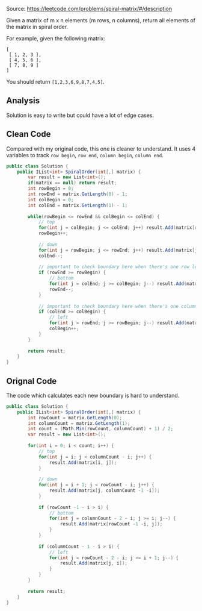 Source: https://leetcode.com/problems/spiral-matrix/#/description

Given a matrix of m x n elements (m rows, n columns), return all elements of the matrix in spiral order.

For example, given the following matrix:
```
[
 [ 1, 2, 3 ],
 [ 4, 5, 6 ],
 [ 7, 8, 9 ]
]
```
You should return `[1,2,3,6,9,8,7,4,5]`.

## Analysis
Solution is easy to write but could have a lot of edge cases.

## Clean Code
Compared with my original code, this one is cleaner to understand. It uses 4 variables to track `row begin`, `row end`, `column begin`, `column end`.

```c#
public class Solution {
    public IList<int> SpiralOrder(int[,] matrix) {       
        var result = new List<int>();
        if(matrix == null) return result;
        int rowBegin = 0;
        int rowEnd = matrix.GetLength(0) - 1;
        int colBegin = 0;
        int colEnd = matrix.GetLength(1) - 1;
        
        while(rowBegin <= rowEnd && colBegin <= colEnd) {            
            // top
            for(int j = colBegin; j <= colEnd; j++) result.Add(matrix[rowBegin, j]);
            rowBegin++;
            
            // down
            for(int j = rowBegin; j <= rowEnd; j++) result.Add(matrix[j, colEnd]);            
            colEnd--;
            
            // important to check boundary here when there's one row left to traverse.
            if (rowEnd >= rowBegin) { 
                // bottom
                for(int j = colEnd; j >= colBegin; j--) result.Add(matrix[rowEnd, j]);
                rowEnd--;
            }            
         
            // important to check boundary here when there's one column left to traverse.
            if (colEnd >= colBegin) {
                // left
                for(int j = rowEnd; j >= rowBegin; j--) result.Add(matrix[j, colBegin]);
                colBegin++;
            }            
        }
                                  
        return result;
    }
}
```

## Orignal Code
The code which calculates each new boundary is hard to understand.

```c#
public class Solution {
    public IList<int> SpiralOrder(int[,] matrix) {
        int rowCount = matrix.GetLength(0);
        int columnCount = matrix.GetLength(1);
        int count = (Math.Min(rowCount, columnCount) + 1) / 2;
        var result = new List<int>();
        
        for(int i = 0; i < count; i++) {
            // top
            for(int j = i; j < columnCount - i; j++) {
                result.Add(matrix[i, j]);
            }
            
            // down
            for(int j = i + 1; j < rowCount - i; j++) {
                result.Add(matrix[j, columnCount -1 -i]);
            }
            
            if (rowCount -1 - i > i) {
                // bottom
                for(int j = columnCount - 2 - i; j >= i; j--) {
                    result.Add(matrix[rowCount -1 -i, j]);
                }                   
            }
         
            if (columnCount - 1 - i > i) {
                // left
                for(int j = rowCount - 2 - i; j >= i + 1; j--) {
                    result.Add(matrix[j, i]);
                }                   
            }         
        }
                                  
        return result;
    }
}
```
